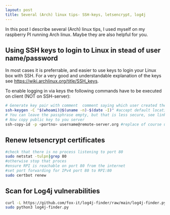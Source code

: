 ```yaml
---
layout: post
title: Several (Arch) linux tips- SSH-keys, letsencrypt, log4j
---
```


In this post I describe several (Arch) linux tips, I used myself on my raspberry PI running Arch linux. Maybe they are also helpful for you.


## Using SSH keys to login to Linux in stead of user name/password
In most cases it is preferrable, and easier to use keys to login your Linux box with SSH.
For a very good and understandable explanation of the keys see https://wiki.archlinux.org/title/SSH_keys.

To enable logging in via keys the following commands have to be executed on client (NOT on SSH-server):
```bash
# Generate key pair with comment  comment saying which user created the key on which machine and when
ssh-keygen -C "$(whoami)@$(uname -n)-$(date -I)" #accept default location for storage of keys
# You can leave the passphrase empty, but that is less secure, see link above
# Now copy public key to you server 
ssh-copy-id -p <portno> username@remote-server.org #replace of course username en server name, and <portno> by SSH port used on server, if other than 22

```

## Renew letsencrypt certificates
```bash
#check that there is no process listening to port 80
sudo netstat -tulpn|grep 80
#otherwise stop that proces
#ensure RPI is reachable on port 80 from the internet
#set port forwarding for IPv4 port 80 to RPI:80
sudo certbot renew
```

## Scan for Log4j vulnerabilities
```bash
curl -L https://github.com/fox-it/log4j-finder/raw/main/log4j-finder.py -o log4j-finder.py
sudo python3 log4j-finder.py
```
 
